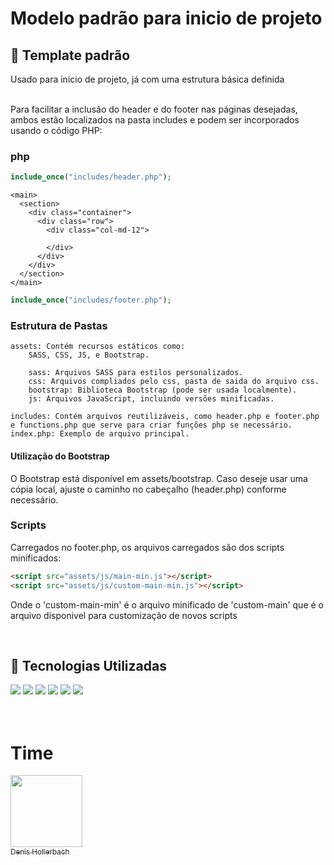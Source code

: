# Modelo padrão para inicio de projeto

## 🔖 Template padrão

<p>Usado para inicio de projeto, já com uma estrutura básica definida</p>

<br>
Para facilitar a inclusão do header e do footer nas páginas desejadas, ambos estão localizados na pasta includes e podem ser incorporados usando o código PHP:

### php
```php
include_once("includes/header.php");
```
```hmtl
<main>
  <section>
    <div class="container">
      <div class="row">
        <div class="col-md-12">
      
        </div>
      </div>
    </div>
  </section>
</main>
```
```php
include_once("includes/footer.php");
```

### Estrutura de Pastas

    assets: Contém recursos estáticos como:
        SASS, CSS, JS, e Bootstrap.

        sass: Arquivos SASS para estilos personalizados.
        css: Arquivos compliados pelo css, pasta de saida do arquivo css.
        bootstrap: Biblioteca Bootstrap (pode ser usada localmente).
        js: Arquivos JavaScript, incluindo versões minificadas.
    
    includes: Contém arquivos reutilizáveis, como header.php e footer.php e functions.php que serve para criar funções php se necessário.
    index.php: Exemplo de arquivo principal.

#### Utilização do Bootstrap

O Bootstrap está disponível em assets/bootstrap. Caso deseje usar uma cópia local, ajuste o caminho no cabeçalho (header.php) conforme necessário.

### Scripts
Carregados no footer.php, os arquivos carregados são dos scripts minificados:

```html
<script src="assets/js/main-min.js"></script>
<script src="assets/js/custom-main-min.js"></script>
```
Onde o 'custom-main-min' é o arquivo minificado de 'custom-main' que é o arquivo disponivel para customização de novos scripts

<br>

## 🚀 Tecnologias Utilizadas
<div>
  <img src="https://img.shields.io/badge/PHP-777BB4?style=for-the-badge&logo=php&logoColor=white">
  <img src="https://img.shields.io/badge/HTML-239120?style=for-the-badge&logo=html5&logoColor=white">
  <img src="https://img.shields.io/badge/Sass-CC6699?style=for-the-badge&logo=sass&logoColor=white">
  <img src="https://img.shields.io/badge/CSS-239120?&style=for-the-badge&logo=css3&logoColor=white">
  <img src="https://img.shields.io/badge/Bootstrap-563D7C?style=for-the-badge&logo=bootstrap&logoColor=white">
  <img src="https://img.shields.io/badge/JavaScript-F7DF1E?style=for-the-badge&logo=javascript&logoColor=black">
</div>

<br>
<br>

# Time

[<img loading="lazy" src="https://media.licdn.com/dms/image/D4D03AQGhmfVNk8TD4w/profile-displayphoto-shrink_200_200/0/1683990076758?e=1709164800&v=beta&t=ce3h7fNwsEHxgx_HBfr2bYHtHFFWEVOyZLhREo_kKA8" width=115><br><sub>Denis Hollerbach</sub>](https://github.com/Denishollerbach)
<!-- Badges: https://dev.to/envoy_/150-badges-for-github-pnk -->